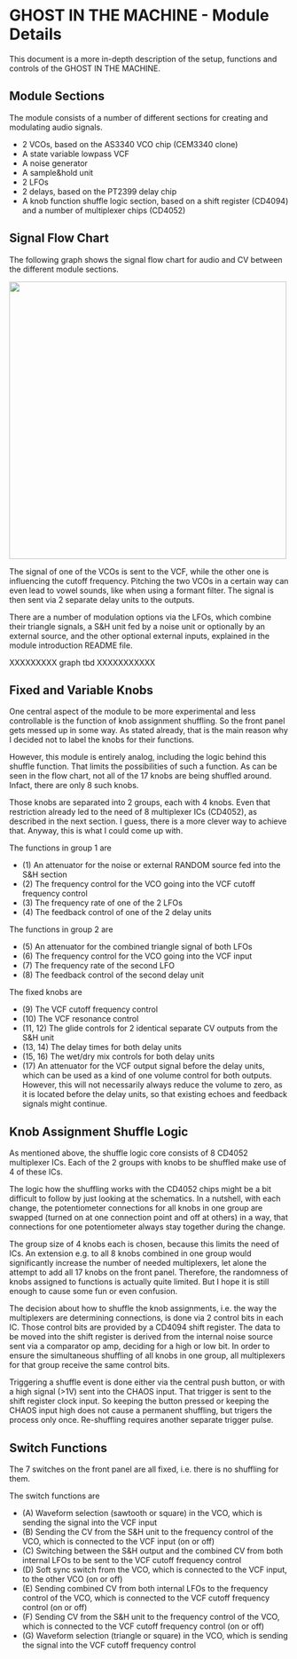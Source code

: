 # GHOST IN THE MACHINE - Module Details
This document is a more in-depth description of the setup, functions and controls of the GHOST IN THE MACHINE.

## Module Sections
The module consists of a number of different sections for creating and modulating audio signals.

- 2 VCOs, based on the AS3340 VCO chip (CEM3340 clone)
- A state variable lowpass VCF
- A noise generator
- A sample&hold unit
- 2 LFOs
- 2 delays, based on the PT2399 delay chip
- A knob function shuffle logic section, based on a shift register (CD4094) and a number of multiplexer chips (CD4052)

## Signal Flow Chart
The following graph shows the signal flow chart for audio and CV between the different module sections.

<img width="500" src="https://github.com/TOILmodular/GHOST_IN_THE_MACHINE/assets/97026614/2c9872de-066e-4f44-a3c1-7a8c8fcf474d">

The signal of one of the VCOs is sent to the VCF, while the other one is influencing the cutoff frequency.
Pitching the two VCOs in a certain way can even lead to vowel sounds, like when using a formant filter.
The signal is then sent via 2 separate delay units to the outputs.

There are a number of modulation options via the LFOs, which combine their triangle signals, a S&H unit fed by a noise unit or optionally by an external source, and the other optional external inputs, explained in the module introduction README file.

XXXXXXXXX graph tbd XXXXXXXXXXX

## Fixed and Variable Knobs
One central aspect of the module to be more experimental and less controllable is the function of knob assignment shuffling.
So the front panel gets messed up in some way.
As stated already, that is the main reason why I decided not to label the knobs for their functions.

However, this module is entirely analog, including the logic behind this shuffle function.
That limits the possibilities of such a function.
As can be seen in the flow chart, not all of the 17 knobs are being shuffled around.
Infact, there are only 8 such knobs.

Those knobs are separated into 2 groups, each with 4 knobs.
Even that restriction already led to the need of 8 multiplexer ICs (CD4052), as described in the next section.
I guess, there is a more clever way to achieve that.
Anyway, this is what I could come up with.

The functions in group 1 are
- (1) An attenuator for the noise or external RANDOM source fed into the S&H section 
- (2) The frequency control for the VCO going into the VCF cutoff frequency control
- (3) The frequency rate of one of the 2 LFOs
- (4) The feedback control of one of the 2 delay units

The functions in group 2 are
- (5) An attenuator for the combined triangle signal of both LFOs
- (6) The frequency control for the VCO going into the VCF input
- (7) The frequency rate of the second LFO
- (8) The feedback control of the second delay unit

The fixed knobs are
- (9) The VCF cutoff frequency control
- (10) The VCF resonance control
- (11, 12) The glide controls for 2 identical separate CV outputs from the S&H unit
- (13, 14) The delay times for both delay units
- (15, 16) The wet/dry mix controls for both delay units
- (17) An attenuator for the VCF output signal before the delay units, which can be used as a kind of one volume control for both outputs. However, this will not necessarily always reduce the volume to zero, as it is located before the delay units, so that existing echoes and feedback signals might continue.

## Knob Assignment Shuffle Logic
As mentioned above, the shuffle logic core consists of 8 CD4052 multiplexer ICs.
Each of the 2 groups with knobs to be shuffled make use of 4 of these ICs.

The logic how the shuffling works with the CD4052 chips might be a bit difficult to follow by just looking at the schematics.
In a nutshell, with each change, the potentiometer connections for all knobs in one group are swapped (turned on at one connection point and off at others) in a way, that connections for one potentiometer always stay together during the change.

The group size of 4 knobs each is chosen, because this limits the need of ICs.
An extension e.g. to all 8 knobs combined in one group would significantly increase the number of needed multiplexers, let alone the attempt to add all 17 knobs on the front panel.
Therefore, the randomness of knobs assigned to functions is actually quite limited.
But I hope it is still enough to cause some fun or even confusion.

The decision about how to shuffle the knob assignments, i.e. the way the multiplexers are determining connections, is done via 2 control bits in each IC.
Those control bits are provided by a CD4094 shift register.
The data to be moved into the shift register is derived from the internal noise source sent via a comparator op amp, deciding for a high or low bit.
In order to ensure the simultaneous shuffling of all knobs in one group, all multiplexers for that group receive the same control bits.

Triggering a shuffle event is done either via the central push button, or with a high signal (>1V) sent into the CHAOS input.
That trigger is sent to the shift register clock input.
So keeping the button pressed or keeping the CHAOS input high does not cause a permanent shuffling, but trigers the process only once.
Re-shuffling requires another separate trigger pulse.

## Switch Functions
The 7 switches on the front panel are all fixed, i.e. there is no shuffling for them.

The switch functions are
- (A) Waveform selection (sawtooth or square) in the VCO, which is sending the signal into the VCF input
- (B) Sending the CV from the S&H unit to the frequency control of the VCO, which is connected to the VCF input (on or off)
- (C) Switching between the S&H output and the combined CV from both internal LFOs to be sent to the VCF cutoff frequency control
- (D) Soft sync switch from the VCO, which is connected to the VCF input, to the other VCO (on or off)
- (E) Sending combined CV from both internal LFOs to the frequency control of the VCO, which is connected to the VCF cutoff frequency control (on or off)
- (F) Sending CV from the S&H unit to the frequency control of the VCO, which is connected to the VCF cutoff frequency control (on or off)
- (G) Waveform selection (triangle or square) in the VCO, which is sending the signal into the VCF cutoff frequency control
